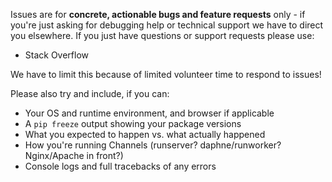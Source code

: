 Issues are for **concrete, actionable bugs and feature requests** only - if you're just asking for debugging help or technical support we have to direct you elsewhere. If you just have questions or support requests please use:

- Stack Overflow

We have to limit this because of limited volunteer time to respond to issues!

Please also try and include, if you can:

- Your OS and runtime environment, and browser if applicable
- A `pip freeze` output showing your package versions
- What you expected to happen vs. what actually happened
- How you're running Channels (runserver? daphne/runworker? Nginx/Apache in front?)
- Console logs and full tracebacks of any errors
